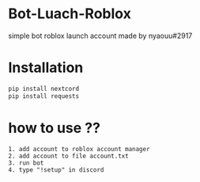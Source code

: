 # Bot-Luach-Roblox

simple bot roblox launch account made by nyaouu#2917

# Installation
```python
pip install nextcord
pip install requests
```
# how to use ??
```
1. add account to roblox account manager
2. add account to file account.txt
3. run bot
4. type "!setup" in discord
```
